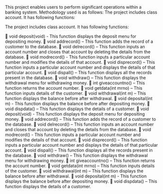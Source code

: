 This project enables users to perform significant operations within a banking system.
Methodology used is as follows:
The project includes class account.
It has following functions:

The project includes class account.
It has following functions:

 void deposit(void) -  This function displays the deposit menu for depositing money.
 void addrecord() – This function adds the record of a customer to the database.
 void delrecord() – This function inputs an account number and closes that account by deleting the details from the database.
	void modrecord() - This function inputs a particular account number and modifies the details of that account.
	void disprecord() – This function inputs a particular account number and displays the details of that particular account.
	void dispall() – This function displays all the records present in the database.
	void withdraw() – This function displays the withdrawal menu for withdrawing money.
	int giveaccountno() – This function returns the account number.
	void getdata(int mrno) – This function inputs details of the customer.
	void withdrawal(int m) – This function displays the balance before after withdrawal.
	void deposital(int m) - This function displays the balance before after depositing money.
	void dispdata() – This function displays the details of a customer. 
 void deposit(void) -  This function displays the deposit menu for depositing money.
	void addrecord() – This function adds the record of a customer to the database.
	void delrecord() – This function inputs an account number and closes that account by deleting the details from the database.
	void modrecord() - This function inputs a particular account number and modifies the details of that account.
	void disprecord() – This function inputs a particular account number and displays the details of that particular account.
	void dispall() – This function displays all the records present in the database.
	void withdraw() – This function displays the withdrawal menu for withdrawing money.
	int giveaccountno() – This function returns the account number.
	void getdata(int mrno) – This function inputs details of the customer.
	void withdrawal(int m) – This function displays the balance before after withdrawal.
	void deposital(int m) - This function displays the balance before after depositing money.
	void dispdata() – This function displays the details of a customer. 

